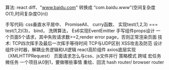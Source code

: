算法: 
	react diff、"www.baidu.com" 转换成 “com.baidu.www”(空间复杂度O(1),时间复杂度O(n))

手写代码: 
	css垂直水平居中、
	PromiseAll、
	curry函数、
	实现test(1,2,3) === test(1,2)(3)，
	bind， 
	洗牌算法，
	Es6实现EventEmitter
	手写组件props设计
	一个页面5个请求，其中失败请求数>=2,render error page，否则正常渲染页面
技术:
	TCP四次挥手及最后一次挥手等待时间
	TCP与UDP区别
	XSS攻击及防范
	设计组件计时器，解耦业务逻辑和UI逻辑
	react高阶组件
	axios底层实现（XMLHTTPRequest）
	页面请求怎么与css、js文件并行
	策略模式
	跨域
	宏任务微任务
	一个项目从0到1，要做哪些事情
	重绘、回流
	hash router/ browser router
